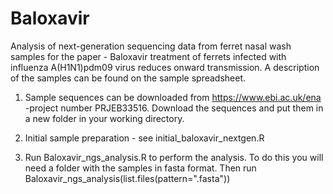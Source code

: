 # Baloxavir
Analysis of next-generation sequencing data from ferret nasal wash samples for the paper - Baloxavir treatment of ferrets infected with influenza A(H1N1)pdm09 virus reduces onward transmission. A description of the samples can be found on the sample spreadsheet.

1. Sample sequences can be downloaded from https://www.ebi.ac.uk/ena -project number PRJEB33516. Download the sequences and put them in a new folder in your working directory.

2. Initial sample preparation - see initial_baloxavir_nextgen.R

3. Run Baloxavir_ngs_analysis.R to perform the analysis. To do this you will need a folder with the samples in fasta format.  Then run Baloxavir_ngs_analysis(list.files(pattern=".fasta"))
